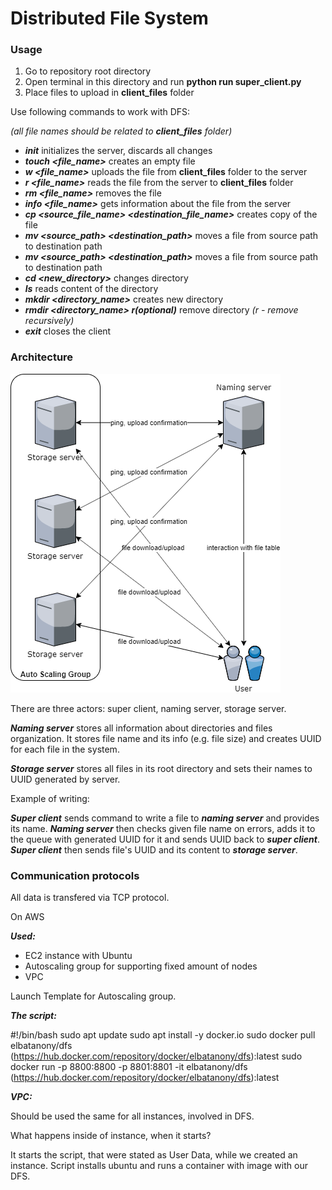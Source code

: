# Distributed File System

### Usage

1. Go to repository root directory
2. Open terminal in this directory and run **python run super_client.py**
3. Place files to upload in **client_files** folder

Use following commands to work with DFS:

_(all file names should be related to **client_files** folder)_

- ***init*** initializes the server, discards all changes
- ***touch <file_name>*** creates an empty file
- ***w <file_name>*** uploads the file from **client_files** folder to the server
- ***r <file_name>*** reads the file from the server to **client_files** folder
- ***rm <file_name>*** removes the file
- ***info <file_name>*** gets information about the file from the server
- ***cp <source_file_name> <destination_file_name>*** creates copy of the file
- ***mv <source_path> <destination_path>*** moves a file from source path to destination path
- ***mv <source_path> <destination_path>*** moves a file from source path to destination path
- ***cd <new_directory>*** changes directory
- ***ls*** reads content of the directory
- ***mkdir <directory_name>*** creates new directory
- ***rmdir <directory_name> r(optional)*** remove directory _(r - remove recursively)_
- ***exit*** closes the client

### Architecture

![Architecture Diagram](https://github.com/ElBatanony/DFS/blob/master/ArchitectureDiagram.png)

There are three actors: super client, naming server, storage server.

***Naming server*** stores all information about directories and files organization. It stores file name and its info (e.g. file size) and creates UUID for each file in the system.

***Storage server*** stores all files in its root directory and sets their names to UUID generated by server.

Example of writing:

***Super client*** sends command to write a file to ***naming server*** and provides its name. ***Naming server*** then checks given file name on errors, adds it to the queue with generated UUID for it and sends UUID back to ***super client***. ***Super client*** then sends file's UUID and its content to ***storage server***.

### Communication protocols

All data is transfered via TCP protocol.

On AWS

***Used:***
- EC2 instance with Ubuntu
- Autoscaling group for supporting fixed amount of nodes
- VPC

Launch Template for Autoscaling group.

***The script:***

#!/bin/bash
sudo apt update
sudo apt install -y docker.io
sudo docker pull elbatanony/dfs (https://hub.docker.com/repository/docker/elbatanony/dfs):latest
sudo docker run -p 8800:8800 -p 8801:8801 -it elbatanony/dfs (https://hub.docker.com/repository/docker/elbatanony/dfs):latest


***VPC:***

Should be used the same for all instances, involved in DFS.


What happens inside of instance, when it starts?

It starts the script, that were stated as User Data, while we created an instance.
Script installs ubuntu and runs a container with image with our DFS.
